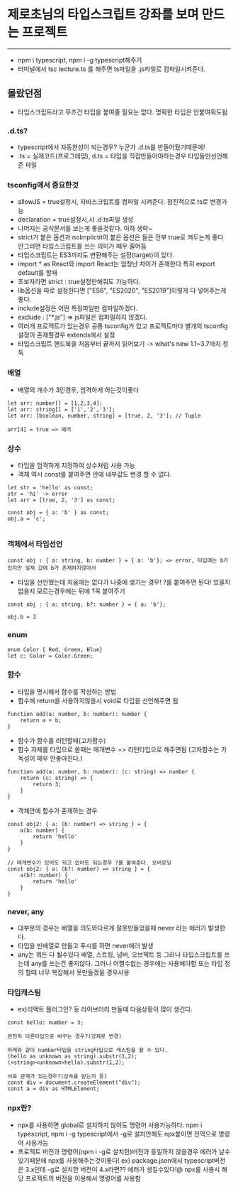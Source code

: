 # 제로초님의 타입스크립트 강좌를 보며 만드는 프로젝트

---

- npm i typescript, npm i -g typescript해주기
- 터미널에서 tsc lecture.ts 를 해주면 ts파일을 .js파일로 컴파일시켜준다.

## 몰랐던점

- 타입스크립트라고 무조건 타입을 붙여줄 필요는 없다. 명확한 타입은 안붙여줘도됨

### .d.ts?

- typescript에서 자동완성이 되는경우? 누군가 .d.ts를 만들어뒀기때문에!
- .ts = 실제코드(프로그래밍), d.ts = 타입을 직접만들어야하는경우 타입들만선언해준 파일

### tsconfig에서 중요한것

- allowJS = true설정시, 자바스크립트를 컴파일 시켜준다. 점진적으로 ts로 변경가능
- declaration = true설정시,시 .d.ts파일 생성
- 나머지는 공식문서를 보는게 좋을것같다. 이하 생략~
- strict가 붙은 옵션과 noImplictit이 붙은 옵션은 들은 전부 true로 켜두는게 좋다 안그러면 타입스크립트를 쓰는 의미가 매우 줄어듬
- 타입스크립트는 ES3까지도 변환해주는 설정(target)이 있다.
- import \* as React와 import React는 엄청난 차이가 존재한다 특히 export default를 할때
- 초보자라면 strict : true설정만해줘도 가능하다.
- lib옵션을 따로 설정한다면 ["ES6", "ES2020", "ES2019"]이렇게 다 넣어주는게 좋다.
- include설정은 어떤 특정파일만 컴파일하겠다.
- exclude : ["*.js"] => js파일은 컴파일하지 않겠다.
- 여러개 프로젝트가 있는경우 공통 tsconfig가 있고 프로젝트마다 별개의 tsconfig설정이 존재할경우 extends에서 설정
- 타입스크립트 핸드북을 처음부터 끝까지 읽어보기 -> what's new 1.1~3.7까지 정독

### 배열

- 배열의 개수가 3인경우, 엄격하게 하는것이좋다

```
let arr: number[] = [1,2,3,4];
let arr: string[] = ['1','2','3'];
let arr: [boolean, number, string] = [true, 2, '3']; // Tuple

arr[4] = true => 에러
```

### 상수

- 타입을 엄격하게 지정하여 상수처럼 사용 가능
- 객체 역시 const를 붙여주면 안에 내부값도 변경 할 수 없다.

```
let str = 'hello' as const;
str = 'hi' -> error
let arr = [true, 2, '3'] as const;

const obj = { a: 'b' } as const;
obj.a = 'c';


```

### 객체에서 타입선언

```
const obj : { a: string, b: number } = { a: 'b'}; => error, 타입에는 b가있지만 실제 값에 b가 존재하지않아서
```

- 타입을 선언했는데 처음에는 없다가 나중에 생기는 경우! ?를 붙여주면 된다! 있을지 없을지 모르는경우에는 뒤에 ?꼭 붙여주기

```
const obj : { a: string, b?: number } = { a: 'b'};

obj.b = 3
```

### enum

```
enum Color { Red, Green, Blue}
let c: Color = Color.Green;
```

### 함수

- 타입을 명시해서 함수를 작성하는 방법
- 함수에 return을 사용하지않을시 void로 타입을 선언해주면 됨

```
function add(a: number, b: number): number {
    return a + b;
}
```

- 함수가 함수를 리턴할때(고차함수)
- 함수 자체를 타입으로 쓸때는 매개변수 => 리턴타입으로 해주면됨 (고차함수는 가독성이 매우 안좋아진다.)

```
function add(a: number, b: number): (c: string) => number {
    return (c: string) => {
        return 3;
    }
}
```

- 객체안에 함수가 존재하는 경우

```
const obj2: { a: (b: number) => string } = {
    a(b: number) {
        return 'hello'
    }
}

// 매개변수가 있어도 되고 없어도 되는경우 ?를 붙여준다. 오버로딩
const obj2: { a: (b?: number) => string } = {
    a(b?: number) {
        return 'hello'
    }
}
```

### never, any

- 대부분의 경우는 배열을 의도와다르게 잘못만들었을때 never 라는 에러가 발생한다.
- 타입을 빈배열로 만들고 푸시를 하면 never에러 발생
- any는 뭐든 다 될수있다 배열, 스트링, 넘버, 오브젝트 등 그러나 타입스크립트를 쓰는데 any를 쓰는건 좋지않다. 그러나 어쩔수없는 경우에는 사용해야함 또는 타입 정의 할때 너무 복잡해서 못만들겠을 경우사용

### 타입캐스팅

- ex)리액트 플러그인? 등 라이브러리 만들때 다음상황이 많이 생긴다.

```
const hello: number = 3;

완전히 다른타입으로 바꾸는 경우?(강제로 변경)

아래와 같이 number타입을 string타입으로 캐스팅을 할 수 있다.
(hello as unknown as string).substr(1,2);
(<string><unknown>hello).substr(1,2);

서로 관계가 있는경우?(상속을 받는지 등)
const div = document.createElement("div");
const a = div as HTMLElement;
```

### npx란?

- npx를 사용하면 global로 설치하지 않아도 명령어 사용가능하다. npm i typescript, npm i -g typescript에서 -g로 설치안해도 npx붙이면 전역으로 명령어 사용가능
- 프로젝트 버전과 명령어(npm i -g로 설치한)버전과 동일하지 않을경우 에러가 날수있기때문에 npx를 사용해주는것이좋다!
  ex) package.json에서 typescript버전은 3.x인데 -g로 설치한 버전이 4.x라면?? 에러가 생길수있다!@ npx를 사용시 해당 프로젝트의 버전을 이용해서 명령어를 사용함
